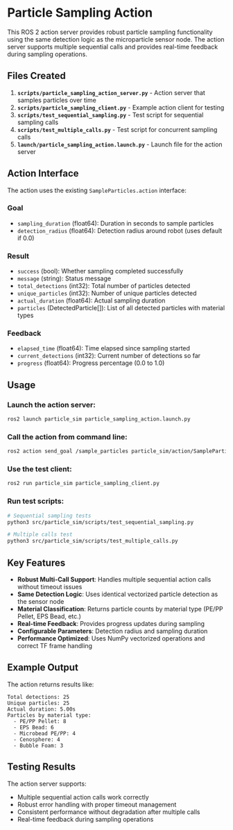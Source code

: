 # Particle Sampling Action

This ROS 2 action server provides robust particle sampling functionality using the same detection logic as the microparticle sensor node. The action server supports multiple sequential calls and provides real-time feedback during sampling operations.

## Files Created

1. **`scripts/particle_sampling_action_server.py`** - Action server that samples particles over time
2. **`scripts/particle_sampling_client.py`** - Example action client for testing
3. **`scripts/test_sequential_sampling.py`** - Test script for sequential sampling calls
4. **`scripts/test_multiple_calls.py`** - Test script for concurrent sampling calls  
5. **`launch/particle_sampling_action.launch.py`** - Launch file for the action server

## Action Interface

The action uses the existing `SampleParticles.action` interface:

### Goal
- `sampling_duration` (float64): Duration in seconds to sample particles
- `detection_radius` (float64): Detection radius around robot (uses default if 0.0)

### Result
- `success` (bool): Whether sampling completed successfully
- `message` (string): Status message
- `total_detections` (int32): Total number of particles detected
- `unique_particles` (int32): Number of unique particles detected  
- `actual_duration` (float64): Actual sampling duration
- `particles` (DetectedParticle[]): List of all detected particles with material types

### Feedback
- `elapsed_time` (float64): Time elapsed since sampling started
- `current_detections` (int32): Current number of detections so far
- `progress` (float64): Progress percentage (0.0 to 1.0)

## Usage

### Launch the action server:
```bash
ros2 launch particle_sim particle_sampling_action.launch.py
```

### Call the action from command line:
```bash
ros2 action send_goal /sample_particles particle_sim/action/SampleParticles "{sampling_duration: 5.0, detection_radius: 10.0}"
```

### Use the test client:
```bash
ros2 run particle_sim particle_sampling_client.py
```

### Run test scripts:
```bash
# Sequential sampling tests
python3 src/particle_sim/scripts/test_sequential_sampling.py

# Multiple calls test
python3 src/particle_sim/scripts/test_multiple_calls.py
```

## Key Features

- **Robust Multi-Call Support**: Handles multiple sequential action calls without timeout issues
- **Same Detection Logic**: Uses identical vectorized particle detection as the sensor node
- **Material Classification**: Returns particle counts by material type (PE/PP Pellet, EPS Bead, etc.)
- **Real-time Feedback**: Provides progress updates during sampling
- **Configurable Parameters**: Detection radius and sampling duration
- **Performance Optimized**: Uses NumPy vectorized operations and correct TF frame handling

## Example Output

The action returns results like:
```
Total detections: 25
Unique particles: 25  
Actual duration: 5.00s
Particles by material type:
  - PE/PP Pellet: 8
  - EPS Bead: 6
  - Microbead PE/PP: 4
  - Cenosphere: 4
  - Bubble Foam: 3
```

## Testing Results

The action server supports:
- Multiple sequential action calls work correctly
- Robust error handling with proper timeout management
- Consistent performance without degradation after multiple calls
- Real-time feedback during sampling operations
